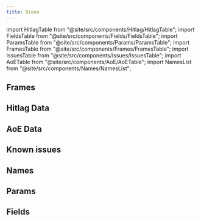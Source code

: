 ```yaml
---
title: Diona
---
```


import HitlagTable from "@site/src/components/Hitlag/HitlagTable";
import FieldsTable from "@site/src/components/Fields/FieldsTable";
import ParamsTable from "@site/src/components/Params/ParamsTable";
import FramesTable from "@site/src/components/Frames/FramesTable";
import IssuesTable from "@site/src/components/Issues/IssuesTable";
import AoETable from "@site/src/components/AoE/AoETable";
import NamesList from "@site/src/components/Names/NamesList";

## Frames

<FramesTable item_key="diona" />

## Hitlag Data

<HitlagTable item_key="diona" />

## AoE Data

<AoETable item_key="diona" />

## Known issues

<IssuesTable item_key="diona" />

## Names

<NamesList item_key="diona" />

## Params

<ParamsTable item_key="diona" />

## Fields

<FieldsTable item_key="diona" />
